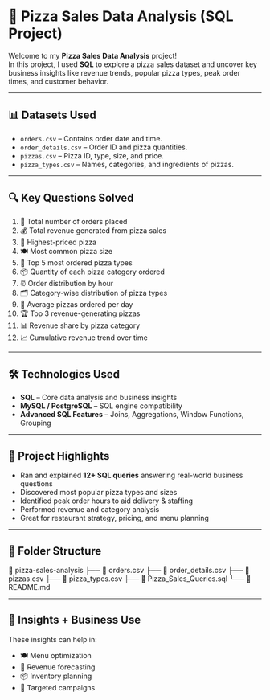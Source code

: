 # 🍕 Pizza Sales Data Analysis (SQL Project)

Welcome to my **Pizza Sales Data Analysis** project!  
In this project, I used **SQL** to explore a pizza sales dataset and uncover key business insights like revenue trends, popular pizza types, peak order times, and customer behavior.

---

## 📊 Datasets Used

- `orders.csv` – Contains order date and time.
- `order_details.csv` – Order ID and pizza quantities.
- `pizzas.csv` – Pizza ID, type, size, and price.
- `pizza_types.csv` – Names, categories, and ingredients of pizzas.

---

## 🔍 Key Questions Solved

1. 🧾 Total number of orders placed  
2. 💰 Total revenue generated from pizza sales  
3. 🧀 Highest-priced pizza  
4. 🍽️ Most common pizza size  
5. 🍕 Top 5 most ordered pizza types  
6. 📦 Quantity of each pizza category ordered  
7. ⏰ Order distribution by hour  
8. 🗂️ Category-wise distribution of pizza types  
9. 📅 Average pizzas ordered per day  
10. 🏆 Top 3 revenue-generating pizzas  
11. 📊 Revenue share by pizza category  
12. 📈 Cumulative revenue trend over time  

---

## 🛠️ Technologies Used

- **SQL** – Core data analysis and business insights
- **MySQL / PostgreSQL** – SQL engine compatibility
- **Advanced SQL Features** – Joins, Aggregations, Window Functions, Grouping

---

## 📌 Project Highlights

- Ran and explained **12+ SQL queries** answering real-world business questions  
- Discovered most popular pizza types and sizes  
- Identified peak order hours to aid delivery & staffing  
- Performed revenue and category analysis  
- Great for restaurant strategy, pricing, and menu planning

---

## 📁 Folder Structure

📂 pizza-sales-analysis
├── 📄 orders.csv
├── 📄 order_details.csv
├── 📄 pizzas.csv
├── 📄 pizza_types.csv
├── 📄 Pizza_Sales_Queries.sql
└── 📄 README.md

---
## 🧠 Insights + Business Use

These insights can help in:
- 🍽 Menu optimization
- 💸 Revenue forecasting
- 📦 Inventory planning
- 📢 Targeted campaigns
